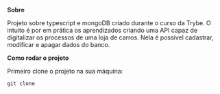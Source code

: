 **Sobre**

Projeto sobre typescript e mongoDB criado durante o curso da Trybe. O intuito é por em prática os aprendizados criando uma API capaz de digitalizar os processos de uma loja de carros. Nela é possível cadastrar, modificar e apagar dados do banco.

**Como rodar o projeto**

Primeiro clone o projeto na sua máquina:
```
git clone
```
